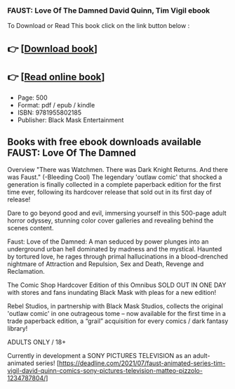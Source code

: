 ### FAUST: Love Of The Damned David Quinn, Tim Vigil ebook

To Download or Read This book click on the link button below :

## 👉  [**[Download book](http://get-pdfs.com/download.php?group=book&from=github.com&id=709291&lnk=1064 "Download book")**]

## 👉  [**[Read online book](http://get-pdfs.com/download.php?group=book&from=github.com&id=709291&lnk=1064 "Read online book")**]


* Page: 500
* Format: pdf / epub / kindle
* ISBN: 9781955802185
* Publisher: Black Mask Entertainment



## Books with free ebook downloads available FAUST: Love Of The Damned


Overview
&quot;There was Watchmen. There was Dark Knight Returns. And there was Faust.&quot; (-Bleeding Cool) The legendary &#039;outlaw comic&#039; that shocked a generation is finally collected in a complete paperback edition for the first time ever, following its hardcover release that sold out in its first day of release!
 
 Dare to go beyond good and evil, immersing yourself in this 500-page adult horror odyssey, stunning color cover galleries and revealing behind the scenes content.
 
 Faust: Love of the Damned: A man seduced by power plunges into an underground urban hell dominated by madness and the mystical. Haunted by tortured love, he rages through primal hallucinations in a blood-drenched nightmare of Attraction and Repulsion, Sex and Death, Revenge and Reclamation.
 
 The Comic Shop Hardcover Edition of this Omnibus SOLD OUT IN ONE DAY with stores and fans inundating Black Mask with pleas for a new edition!
 
 Rebel Studios, in partnership with Black Mask Studios, collects the original &#039;outlaw comic&#039; in one outrageous tome – now available for the first time in a trade paperback edition, a “grail” acquisition for every comics / dark fantasy library!
 
 ADULTS ONLY / 18+
 
 Currently in development a SONY PICTURES TELEVISION as an adult-animated series! [https://deadline.com/2021/07/faust-animated-series-tim-vigil-david-quinn-comics-sony-pictures-television-matteo-pizzolo-1234787804/]



